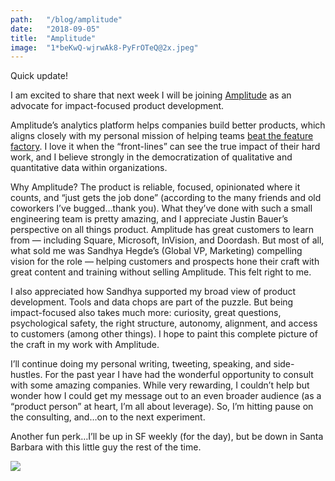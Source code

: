 ```yaml
---
path:	"/blog/amplitude"
date:	"2018-09-05"
title:	"Amplitude"
image:	"1*beKwQ-wjrwAk8-PyFrOTeQ@2x.jpeg"
---
```


Quick update!

I am excited to share that next week I will be joining [Amplitude](https://amplitude.com/) as an advocate for impact-focused product development.

Amplitude’s analytics platform helps companies build better products, which aligns closely with my personal mission of helping teams [beat the feature factory](https://hackernoon.com/12-signs-youre-working-in-a-feature-factory-44a5b938d6a2). I love it when the “front-lines” can see the true impact of their hard work, and I believe strongly in the democratization of qualitative and quantitative data within organizations.

Why Amplitude? The product is reliable, focused, opinionated where it counts, and “just gets the job done” (according to the many friends and old coworkers I’ve bugged…thank you). What they’ve done with such a small engineering team is pretty amazing, and I appreciate Justin Bauer’s perspective on all things product. Amplitude has great customers to learn from — including Square, Microsoft, InVision, and Doordash. But most of all, what sold me was Sandhya Hegde’s (Global VP, Marketing) compelling vision for the role — helping customers and prospects hone their craft with great content and training without selling Amplitude. This felt right to me.

I also appreciated how Sandhya supported my broad view of product development. Tools and data chops are part of the puzzle. But being impact-focused also takes much more: curiosity, great questions, psychological safety, the right structure, autonomy, alignment, and access to customers (among other things). I hope to paint this complete picture of the craft in my work with Amplitude.

I’ll continue doing my personal writing, tweeting, speaking, and side-hustles. For the past year I have had the wonderful opportunity to consult with some amazing companies. While very rewarding, I couldn’t help but wonder how I could get my message out to an even broader audience (as a “product person” at heart, I’m all about leverage). So, I’m hitting pause on the consulting, and…on to the next experiment.

Another fun perk…I’ll be up in SF weekly (for the day), but be down in Santa Barbara with this little guy the rest of the time.

![](/images/1*beKwQ-wjrwAk8-PyFrOTeQ@2x.jpeg)